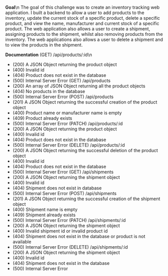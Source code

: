 **Goal**\n
The goal of this challenge was to create an inventory tracking web application. I built a backend to allow a user to add products to the inventory, update the current
stock of a specific product, delete a specific product, and view the name, manufacturer and current stock of a specific product. The web application also allows a user
to create a shipment, assigning products to the shipment, whilst also removing products from the inventory. The web applications also allows a user to delete a shipment
and to view the products in the shipment.

**Documentation**
(GET) /api/products/:id\n
  - (200) A JSON Object returning the product object
  - (400) Invalid id
  - (404) Product does not exist in the database
  - (500) Internal Server Error
(GET) /api/products
  - (200) An array of JSON Object returning all the product objects
  - (404) No products in the database
  - (500) Internal Server Error
(POST) /api/products
  - (201) A JSON Object returning the successful creation of the product object
  - (400) Product name or manufacturer name is empty
  - (409) Product already exists
  - (500) Internal Server Error
(PATCH) /api/products/:id
  - (200) A JSON Object returning the product object
  - (400) Invalid id
  - (404) Product does not exist in the database
  - (500) Internal Server Error
(DELETE) /api/products/:id
  - (200) A JSON Object returning the successful deletion of the product object
  - (400) Invalid id
  - (404) Product does not exist in the database
  - (500) Internal Server Error
(GET) /api/shipments
  - (200) A JSON Object returning the shipment object
  - (400) Invalid id
  - (404) Shipment does not exist in database
  - (500) Internal Server Error
(POST) /api/shipments
  - (201) A JSON Object returning the successful creation of the shipment object
  - (400) Shipment name is empty
  - (409) Shipment already exists
  - (500) Internal Server Error
(PATCH) /api/shipments/:id
  - (200) A JSON Object returning the shipment object
  - (400) Invalid shipment id or invalid product id
  - (404) Shipment does not exist in the database or product is not available
  - (500) Internal Server Error
(DELETE) /api/shipments/:id
  - (200) A JSON Object returning the shipment object
  - (400) Invalid id
  - (404) Shipment does not exist in the database
  - (500) Internal Server Error
